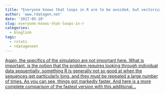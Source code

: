 ```yaml
---
title: "Everyone knows that loops in R are to be avoided, but vectorization is not always possible"
author: 'www.rdatagen.net'
date: '2017-05-10'
slug: everyone-knows-that-loops-in-r
categories:
  - bloglink
tags:
  - rstats
  - rdatagennet
---
```


[Again, the specifics of the simulation are not important here. What is important, is the notion that the problem requires looking through individual data sequentially, something R is generally not so good at when the sequences get particularly long, and they must be repeated a large number of times. As you can see, things got markedly faster. And here is a more complete comparison of the fastest version with this additional...<click to read more>](https://www.rdatagen.net/post/first-blog-entry/)

